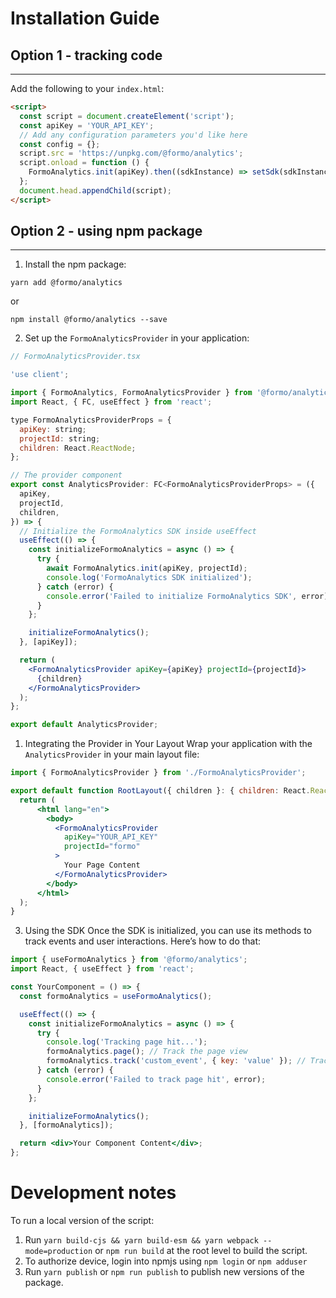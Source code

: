 # Installation Guide

## Option 1 - tracking code

---

Add the following to your `index.html`:

```html
<script>
  const script = document.createElement('script');
  const apiKey = 'YOUR_API_KEY';
  // Add any configuration parameters you'd like here
  const config = {};
  script.src = 'https://unpkg.com/@formo/analytics';
  script.onload = function () {
    FormoAnalytics.init(apiKey).then((sdkInstance) => setSdk(sdkInstance));
  };
  document.head.appendChild(script);
</script>
```

## Option 2 - using npm package

---

1. Install the npm package:

```
yarn add @formo/analytics
```

or

```
npm install @formo/analytics --save
```

2. Set up the `FormoAnalyticsProvider` in your application:

```jsx
// FormoAnalyticsProvider.tsx

'use client';

import { FormoAnalytics, FormoAnalyticsProvider } from '@formo/analytics';
import React, { FC, useEffect } from 'react';

type FormoAnalyticsProviderProps = {
  apiKey: string;
  projectId: string;
  children: React.ReactNode;
};

// The provider component
export const AnalyticsProvider: FC<FormoAnalyticsProviderProps> = ({
  apiKey,
  projectId,
  children,
}) => {
  // Initialize the FormoAnalytics SDK inside useEffect
  useEffect(() => {
    const initializeFormoAnalytics = async () => {
      try {
        await FormoAnalytics.init(apiKey, projectId);
        console.log('FormoAnalytics SDK initialized');
      } catch (error) {
        console.error('Failed to initialize FormoAnalytics SDK', error);
      }
    };

    initializeFormoAnalytics();
  }, [apiKey]);

  return (
    <FormoAnalyticsProvider apiKey={apiKey} projectId={projectId}>
      {children}
    </FormoAnalyticsProvider>
  );
};

export default AnalyticsProvider;
```

1. Integrating the Provider in Your Layout
Wrap your application with the `AnalyticsProvider` in your main layout file:

```jsx
import { FormoAnalyticsProvider } from './FormoAnalyticsProvider';

export default function RootLayout({ children }: { children: React.ReactNode }) {
  return (
      <html lang="en">
        <body>
          <FormoAnalyticsProvider
            apiKey="YOUR_API_KEY"
            projectId="formo"
          >
            Your Page Content
          </FormoAnalyticsProvider>
        </body>
      </html>
  );
}
```

3. Using the SDK
Once the SDK is initialized, you can use its methods to track events and user interactions. Here’s how to do that:

```jsx
import { useFormoAnalytics } from '@formo/analytics';
import React, { useEffect } from 'react';

const YourComponent = () => {
  const formoAnalytics = useFormoAnalytics();

  useEffect(() => {
    const initializeFormoAnalytics = async () => {
      try {
        console.log('Tracking page hit...');
        formoAnalytics.page(); // Track the page view
        formoAnalytics.track('custom_event', { key: 'value' }); // Track a custom event
      } catch (error) {
        console.error('Failed to track page hit', error);
      }
    };

    initializeFormoAnalytics();
  }, [formoAnalytics]);

  return <div>Your Component Content</div>;
};
```

# Development notes

To run a local version of the script:

1. Run `yarn build-cjs && yarn build-esm && yarn webpack --mode=production` or `npm run build` at the root level to build the script.
2. To authorize device, login into npmjs using `npm login` or `npm adduser`
3. Run `yarn publish` or `npm run publish` to publish new versions of the package.
